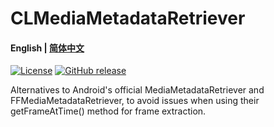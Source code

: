 # CLMediaMetadataRetriever
<h4 align="left"><strong>English</strong> | 
<a href="https://github.com/microink/CLCameraXConverter/blob/main/README_zh.md">简体中文</a></h4>
<div>

[![License](https://img.shields.io/github/license/microink/CLCameraXConverter)](https://github.com/microink/CLCameraXConverter/blob/main/LICENSE)
[![GitHub release](https://img.shields.io/github/release/microink/CLCameraXConverter)](https://github.com/microink/CLCameraXConverter/releases)

</div>
Alternatives to Android's official MediaMetadataRetriever and FFMediaMetadataRetriever, to avoid issues when using their getFrameAtTime() method for frame extraction.
